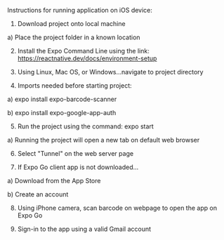 Instructions for running application on iOS device:

1) Download project onto local machine
  
  a) Place the project folder in a known location 

2) Install the Expo Command Line using the link: https://reactnative.dev/docs/environment-setup

3) Using Linux, Mac OS, or Windows...navigate to project directory

4) Imports needed before starting project:
  
  a) expo install expo-barcode-scanner
  
  b) expo install expo-google-app-auth
  
5) Run the project using the command: expo start 
  
  a) Running the project will open a new tab on default web browser 

6) Select "Tunnel" on the web server page 

7) If Expo Go client app is not downloaded...
  
  a) Download from the App Store
  
  b) Create an account 

8) Using iPhone camera, scan barcode on webpage to open the app on Expo Go

9) Sign-in to the app using a valid Gmail account 
